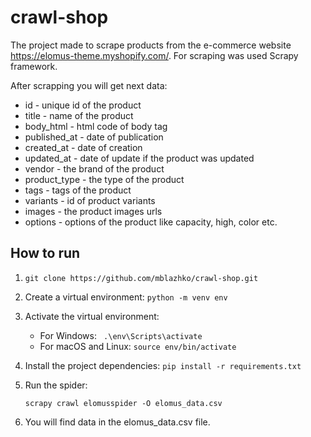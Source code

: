 # crawl-shop

The project made to scrape products from the e-commerce website https://elomus-theme.myshopify.com/.
For scraping was used Scrapy framework.

After scrapping you will get next data:
- id - unique id of the product
- title - name of the product
- body_html - html code of body tag
- published_at - date of publication
- created_at - date of creation
- updated_at - date of update if the product was updated
- vendor - the brand of the product
- product_type - the type of the product
- tags - tags of the product
- variants - id of product variants
- images - the product images urls
- options - options of the product like capacity, high, color etc.

## How to run
1. ```git clone https://github.com/mblazhko/crawl-shop.git```
2. Create a virtual environment:
   ```python -m venv env```
3. Activate the virtual environment:
   - For Windows:
   ``` .\env\Scripts\activate```
   - For macOS and Linux:
   ```source env/bin/activate```

4. Install the project dependencies:
   ```pip install -r requirements.txt```
5. Run the spider:
   ```
   scrapy crawl elomusspider -O elomus_data.csv
   ```
6. You will find data in the elomus_data.csv file.
